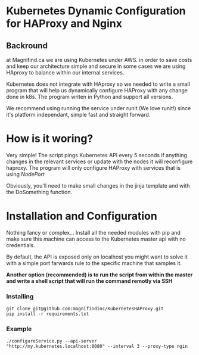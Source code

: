 # Kubernetes Dynamic Configuration for HAProxy and Nginx
## Backround
at Magnifind.ca we are using Kubernetes under AWS. in order to save costs and keep our architecture simple and secure in some cases we are using HAproxy to balance within our internal services.

Kubernetes does not integrate with HAproxy so we needed to write a small program that will help us dynamically configure HAProxy with any change done in k8s. The program writen in Python and support all versions.

We recommend using running the service under runit (We love runit!) since it's platform independant, simple fast and straight forward.

# How is it woring?
Very simple! The script pings Kubernetes API every 5 seconds if anything changes in the relevant services or update with the nodes it will reconfigure haproxy. The program will only configure HAProxy with services that is using *NodePort*

Obviously, you'll need to make small changes in the jinja template and with the DoSomething function.

# Installation and Configuration
Nothing fancy or complex... Install all the needed modules with pip and make sure this machine can access to the Kubernetes master api with no credentials.

By default, the API is exposed only on localhost you might want to solve it with a simple port farwards rule to the specific machine that samples it. 

**Another option (recommended) is to run the script from within the master and write a shell script that will run the command remotly via SSH**

### Installing

```
git clone git@github.com:magnifindinc/KubernetesHAProxy.git 
pip install -r requirements.txt
```

### Example
```
./configureService.py --api-server "http://my.kubernetes.localhost:8080" --interval 3 --proxy-type ngin
```
